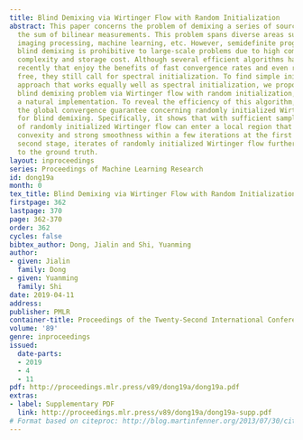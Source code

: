 ```yaml
---
title: Blind Demixing via Wirtinger Flow with Random Initialization
abstract: This paper concerns the problem of demixing a series of source signals from
  the sum of bilinear measurements. This problem spans diverse areas such as communication,
  imaging processing, machine learning, etc. However, semidefinite programming for
  blind demixing is prohibitive to large-scale problems due to high computational
  complexity and storage cost. Although several efficient algorithms have been developed
  recently that enjoy the benefits of fast convergence rates and even regularization
  free, they still call for spectral initialization. To find simple initialization
  approach that works equally well as spectral initialization, we propose to solve
  blind demixing problem via Wirtinger flow with random initialization, which yields
  a natural implementation. To reveal the efficiency of this algorithm, we provide
  the global convergence guarantee concerning randomly initialized Wirtinger flow
  for blind demixing. Specifically, it shows that with sufficient samples, the iterates
  of randomly initialized Wirtinger flow can enter a local region that enjoys strong
  convexity and strong smoothness within a few iterations at the first stage. At the
  second stage, iterates of randomly initialized Wirtinger flow further converge linearly
  to the ground truth.
layout: inproceedings
series: Proceedings of Machine Learning Research
id: dong19a
month: 0
tex_title: Blind Demixing via Wirtinger Flow with Random Initialization
firstpage: 362
lastpage: 370
page: 362-370
order: 362
cycles: false
bibtex_author: Dong, Jialin and Shi, Yuanming
author:
- given: Jialin
  family: Dong
- given: Yuanming
  family: Shi
date: 2019-04-11
address: 
publisher: PMLR
container-title: Proceedings of the Twenty-Second International Conference on Artificial Intelligence and Statistics
volume: '89'
genre: inproceedings
issued:
  date-parts:
  - 2019
  - 4
  - 11
pdf: http://proceedings.mlr.press/v89/dong19a/dong19a.pdf
extras:
- label: Supplementary PDF
  link: http://proceedings.mlr.press/v89/dong19a/dong19a-supp.pdf
# Format based on citeproc: http://blog.martinfenner.org/2013/07/30/citeproc-yaml-for-bibliographies/
---
```


